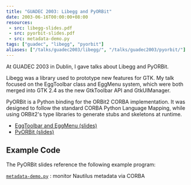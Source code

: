 ```yaml
---
title: "GUADEC 2003: Libegg and PyORBit"
date: 2003-06-16T00:00:00+08:00
resources:
 - src: libegg-slides.pdf
 - src: pyorbit-slides.pdf
 - src: metadata-demo.py
tags: ["guadec", "libegg", "pyorbit"]
aliases: ["/talks/guadec2003/libegg/", "/talks/guadec2003/pyorbit/"]
---
```


At GUADEC 2003 in Dublin, I gave talks about Libegg and PyORBit.

<!--more-->

Libegg was a library used to prototype new features for GTK.  My talk
focused on the EggToolbar class and EggMenu system, which were both
merged into GTK 2.4 as the new GtkToolbar API and GtkUIManager.

PyORBit is a Python binding for the ORBit2 CORBA implementation.  It
was designed to follow the standard CORBA Python Language Mapping,
while using ORBit2's type libraries to generate stubs and skeletons at
runtime.

* [EggToolbar and EggMenu (slides)](libegg-slides.pdf)
* [PyORBit (slides)](pyorbit-slides.pdf)

## Example Code

The PyORBit slides reference the following example program:

[`metadata-demo.py`](metadata-demo.py)
: monitor Nautilus metadata via CORBA
